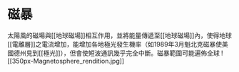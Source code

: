 # 磁暴
太陽風的磁場與[[地球磁場]]相互作用，並將能量傳遞至[[地球磁場]]內，使得地球[[電離層]]之電流增加，能增加各地極光發生機率（如1989年3月魁北克磁暴使美國德州見到[[極光]]），但會使短波通訊幾乎完全中斷。磁暴範圍可能遍佈全球
![[350px-Magnetosphere_rendition.jpg]]